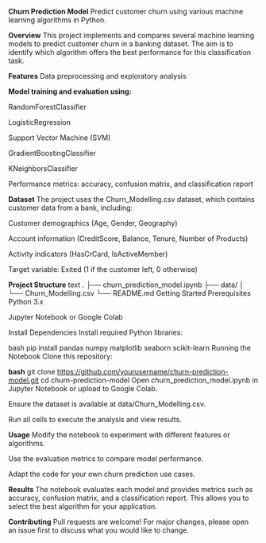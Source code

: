 **Churn Prediction Model**
Predict customer churn using various machine learning algorithms in Python.

**Overview**
This project implements and compares several machine learning models to predict customer churn in a banking dataset. The aim is to identify which algorithm offers the best performance for this classification task.

**Features**
Data preprocessing and exploratory analysis

**Model training and evaluation using:**

RandomForestClassifier

LogisticRegression

Support Vector Machine (SVM)

GradientBoostingClassifier

KNeighborsClassifier

Performance metrics: accuracy, confusion matrix, and classification report

**Dataset**
The project uses the Churn_Modelling.csv dataset, which contains customer data from a bank, including:

Customer demographics (Age, Gender, Geography)

Account information (CreditScore, Balance, Tenure, Number of Products)

Activity indicators (HasCrCard, IsActiveMember)

Target variable: Exited (1 if the customer left, 0 otherwise)

**Project Structure**
text
.
├── churn_prediction_model.ipynb
├── data/
│   └── Churn_Modelling.csv
└── README.md
Getting Started
Prerequisites
Python 3.x

Jupyter Notebook or Google Colab

Install Dependencies
Install required Python libraries:

bash
pip install pandas numpy matplotlib seaborn scikit-learn
Running the Notebook
Clone this repository:

**bash**
git clone https://github.com/yourusername/churn-prediction-model.git
cd churn-prediction-model
Open churn_prediction_model.ipynb in Jupyter Notebook or upload to Google Colab.

Ensure the dataset is available at data/Churn_Modelling.csv.

Run all cells to execute the analysis and view results.

**Usage**
Modify the notebook to experiment with different features or algorithms.

Use the evaluation metrics to compare model performance.

Adapt the code for your own churn prediction use cases.

**Results**
The notebook evaluates each model and provides metrics such as accuracy, confusion matrix, and a classification report. This allows you to select the best algorithm for your application.

**Contributing**
Pull requests are welcome! For major changes, please open an issue first to discuss what you would like to change.

